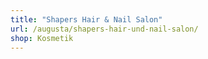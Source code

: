 ```yaml
---
title: "Shapers Hair & Nail Salon"
url: /augusta/shapers-hair-und-nail-salon/
shop: Kosmetik
---
```

